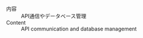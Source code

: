 ﻿<dl>
  <dt>内容</dt>
  <dd>API通信やデータベース管理</dd>
  <dt>Content</dt>
  <dd>API communication and database management</dd>
</dl> 